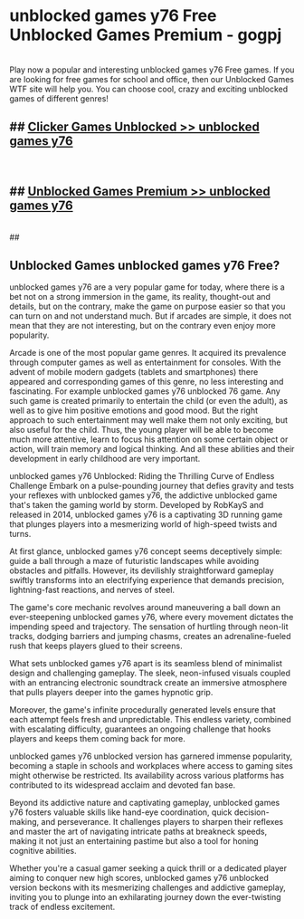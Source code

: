 # unblocked games y76 Free Unblocked Games Premium - gogpj <br>
<br>
Play now a popular and interesting unblocked games y76 Free games. If you are looking for free games for school and office, then our Unblocked Games WTF site will help you. You can choose cool, crazy and exciting unblocked games of different genres!


## ##  [Clicker Games Unblocked >> unblocked games y76](http://freeplayer.one?title=unblocked_games_y76&ref=M1)
  <br>

##  ## [Unblocked Games Premium >> unblocked games y76](http://freeplayer.one?title=unblocked_games_y76&ref=M1)
  <br>
  ##



## Unblocked Games unblocked games y76 Free?

unblocked games y76 are a very popular game for today, where there is a bet not on a strong immersion in the game, its reality, thought-out and details, but on the contrary, make the game on purpose easier so that you can turn on and not understand much. But if arcades are simple, it does not mean that they are not interesting, but on the contrary even enjoy more popularity.

Arcade is one of the most popular game genres. It acquired its prevalence through computer games as well as entertainment for consoles. With the advent of mobile modern gadgets (tablets and smartphones) there appeared and corresponding games of this genre, no less interesting and fascinating. For example unblocked games y76 unblocked 76 game. Any such game is created primarily to entertain the child (or even the adult), as well as to give him positive emotions and good mood. But the right approach to such entertainment may well make them not only exciting, but also useful for the child. Thus, the young player will be able to become much more attentive, learn to focus his attention on some certain object or action, will train memory and logical thinking. And all these abilities and their development in early childhood are very important.

unblocked games y76 Unblocked: Riding the Thrilling Curve of Endless Challenge
Embark on a pulse-pounding journey that defies gravity and tests your reflexes with unblocked games y76, the addictive unblocked game that's taken the gaming world by storm. Developed by RobKayS and released in 2014, unblocked games y76 is a captivating 3D running game that plunges players into a mesmerizing world of high-speed twists and turns.

At first glance, unblocked games y76 concept seems deceptively simple: guide a ball through a maze of futuristic landscapes while avoiding obstacles and pitfalls. However, its devilishly straightforward gameplay swiftly transforms into an electrifying experience that demands precision, lightning-fast reactions, and nerves of steel.

The game's core mechanic revolves around maneuvering a ball down an ever-steepening unblocked games y76, where every movement dictates the impending speed and trajectory. The sensation of hurtling through neon-lit tracks, dodging barriers and jumping chasms, creates an adrenaline-fueled rush that keeps players glued to their screens.

What sets unblocked games y76 apart is its seamless blend of minimalist design and challenging gameplay. The sleek, neon-infused visuals coupled with an entrancing electronic soundtrack create an immersive atmosphere that pulls players deeper into the games hypnotic grip.

Moreover, the game's infinite procedurally generated levels ensure that each attempt feels fresh and unpredictable. This endless variety, combined with escalating difficulty, guarantees an ongoing challenge that hooks players and keeps them coming back for more.

unblocked games y76 unblocked version has garnered immense popularity, becoming a staple in schools and workplaces where access to gaming sites might otherwise be restricted. Its availability across various platforms has contributed to its widespread acclaim and devoted fan base.

Beyond its addictive nature and captivating gameplay, unblocked games y76 fosters valuable skills like hand-eye coordination, quick decision-making, and perseverance. It challenges players to sharpen their reflexes and master the art of navigating intricate paths at breakneck speeds, making it not just an entertaining pastime but also a tool for honing cognitive abilities.

Whether you're a casual gamer seeking a quick thrill or a dedicated player aiming to conquer new high scores, unblocked games y76 unblocked version beckons with its mesmerizing challenges and addictive gameplay, inviting you to plunge into an exhilarating journey down the ever-twisting track of endless excitement.